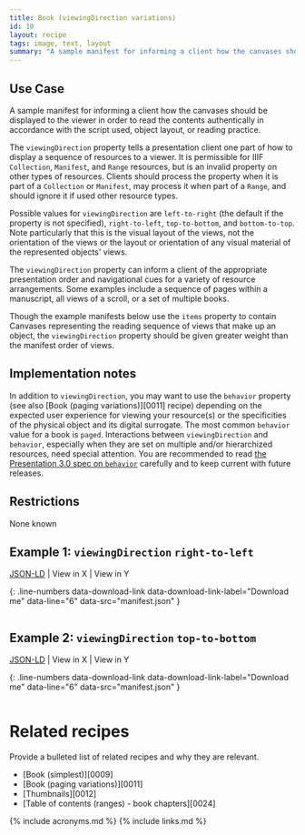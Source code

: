 ```yaml
---
title: Book (viewingDirection variations)
id: 10
layout: recipe
tags: image, text, layout
summary: "A sample manifest for informing a client how the canvases should be displayed to the viewer in order to read the contents authentically in accordance with the script used, object layout, or reading practice."
---
```


## Use Case

A sample manifest for informing a client how the canvases should be displayed to the viewer in order to read the contents authentically in accordance with the script used, object layout, or reading practice.

The `viewingDirection` property tells a presentation client one part of how to display a sequence of resources to a viewer. It is permissible for IIIF `Collection`, `Manifest`, and `Range` resources, but is an invalid property on other types of resources. Clients should process the property when it is part of a `Collection` or `Manifest`, may process it when part of a `Range`, and should ignore it if used other resource types.

Possible values for `viewingDirection` are `left-to-right` (the default if the property is not specified), `right-to-left`, `top-to-bottom`, and `bottom-to-top`. Note particularly that this is the visual layout of the views, not the orientation of the views or the layout or orientation of any visual material of the represented objects' views.

The `viewingDirection` property can inform a client of the appropriate presentation order and navigational cues for a variety of resource arrangements. Some examples include a sequence of pages within a manuscript, all views of a scroll, or a set of multiple books.

Though the example manifests below use the `items` property to contain Canvases representing the reading sequence of views that make up an object, the `viewingDirection` property should be given greater weight than the manifest order of views.

## Implementation notes

In addition to `viewingDirection`, you may want to use the `behavior` property (see also [Book (paging variations)][0011] recipe) depending on the expected user experience for viewing your resource(s) or the specificities of the physical object and its digital surrogate. The most common `behavior` value for a book is `paged`. Interactions between `viewingDirection` and `behavior`, especially when they are set on multiple and/or hierarchized resources, need special attention. You are recommended to read [the Presentation 3.0 spec on `behavior`](https://iiif.io/api/presentation/3.0/#behavior) carefully and to keep current with future releases.


## Restrictions

None known

## Example 1: `viewingDirection` `right-to-left`

[JSON-LD](manifest-rtl.json) | View in X | View in Y 

{: .line-numbers data-download-link data-download-link-label="Download me" data-line="6" data-src="manifest.json" }
```json
```

## Example 2: `viewingDirection` `top-to-bottom`

[JSON-LD](manifest-ttb.json) | View in X | View in Y 

{: .line-numbers data-download-link data-download-link-label="Download me" data-line="6" data-src="manifest.json" }
```json
```

# Related recipes

Provide a bulleted list of related recipes and why they are relevant.

* [Book (simplest)][0009]
* [Book (paging variations)][0011]
* [Thumbnails][0012]
* [Table of contents (ranges) - book chapters][0024]

{% include acronyms.md %}
{% include links.md %}